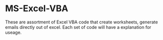 # MS-Excel-VBA

These are assortment of Excel VBA code that create worksheets, generate emails directly out of excel.  Each set of code will have a explanation for 
useage.


